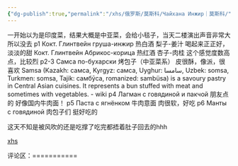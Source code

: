 ```yaml
---
{"dg-publish":true,"permalink":"/xhs/俄罗斯/莫斯科/Чайхана Инжир｜莫斯科/","tags":["rednote","莫斯科"],"updated":"2025-03-30T20:40:27.752+08:00"}
---
```


 

一开始以为是印度菜，结果大概是中亚菜，会给小毯子，当天二楼演出声音非常大所以没去
p1 Кокт. Глинтвейн груша-инжир 热白酒 梨子-姜汁 喝起来正正好，淡淡的甜
Кокт. Глинтвейн Абрикос-корица 热红酒 杏子-肉桂 这个感觉度数高点，比较烈
p2-3 Самса по-бухарски 烤包子（中亚菜系） 皮很酥，像派，很喜欢
Samsa (Kazakh: самса, Kyrgyz: самса, Uyghur: سامسا, Uzbek: somsa, Turkmen: somsa, Tajik: самбӯса, romanized: sambüsa) is a savoury pastry in Central Asian cuisines. It represents a bun stuffed with meat and sometimes with vegetables. - wiki
p4 Лагман с говядиной и пакчой 朋友点的 好像国内牛肉面！
p5 Паста с ягнёнком 牛肉意面 肉很软，好吃
p6 Манты с говядиной 肉包子们 挺好吃的
	
这天不知是被风吹的还是吃撑了吃完都捂着肚子回去的hhh

[xhs](https://www.xiaohongshu.com/explore/64600d3d0000000027012667?xsec_token=ABpYH9TR510z4IK3JvkjmDndS_9cYfqKQen_KLwj8aJ4U=&xsec_source=pc_user)

评论区：===========

